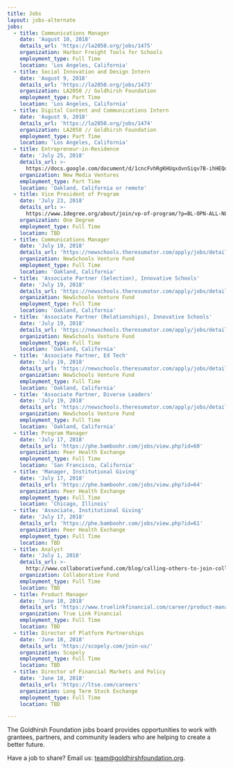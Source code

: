 ```yaml
---
title: Jobs
layout: jobs-alternate
jobs:
  - title: Communications Manager
    date: 'August 10, 2018'
    details_url: 'https://la2050.org/jobs/1475'
    organization: Harbor Freight Tools for Schools
    employment_type: Full Time
    location: 'Los Angeles, California'
  - title: Social Innovation and Design Intern
    date: 'August 9, 2018'
    details_url: 'https://la2050.org/jobs/1473'
    organization: LA2050 // Goldhirsh Foundation
    employment_type: Part Time
    location: 'Los Angeles, California'
  - title: Digital Content and Communications Intern
    date: 'August 9, 2018'
    details_url: 'https://la2050.org/jobs/1474'
    organization: LA2050 // Goldhirsh Foundation
    employment_type: Part Time
    location: 'Los Angeles, California'
  - title: Entrepreneur-in-Residence
    date: 'July 25, 2018'
    details_url: >-
      https://docs.google.com/document/d/1cncFvhRgKHUqxdvnSiqv7B-ihHEQq0mr2zlrpmqnGqA/edit
    organization: New Media Ventures
    employment_type: Part Time
    location: 'Oakland, California or remote'
  - title: Vice President of Program
    date: 'July 23, 2018'
    details_url: >-
      https://www.1degree.org/about/join/vp-of-program/?p=BL-OPN-ALL-NL61-2017-JUL-26-LAPress
    organization: One Degree
    employment_type: Full Time
    location: TBD
  - title: Communications Manager
    date: 'July 19, 2018'
    details_url: 'https://newschools.theresumator.com/apply/jobs/details/uuQUVGEjLP?'
    organization: NewSchools Venture Fund
    employment_type: Full Time
    location: 'Oakland, California'
  - title: 'Associate Partner (Selection), Innovative Schools'
    date: 'July 19, 2018'
    details_url: 'https://newschools.theresumator.com/apply/jobs/details/XjimmhRQEm?'
    organization: NewSchools Venture Fund
    employment_type: Full Time
    location: 'Oakland, California'
  - title: 'Associate Partner (Relationships), Innovative Schools'
    date: 'July 19, 2018'
    details_url: 'https://newschools.theresumator.com/apply/jobs/details/7Er2otIS5V?'
    organization: NewSchools Venture Fund
    employment_type: Full Time
    location: 'Oakland, California'
  - title: 'Associate Partner, Ed Tech'
    date: 'July 19, 2018'
    details_url: 'https://newschools.theresumator.com/apply/jobs/details/WhvYPvQtlo?'
    organization: NewSchools Venture Fund
    employment_type: Full Time
    location: 'Oakland, California'
  - title: 'Associate Partner, Diverse Leaders'
    date: 'July 19, 2018'
    details_url: 'https://newschools.theresumator.com/apply/jobs/details/XBQzoTNmm9?'
    organization: NewSchools Venture Fund
    employment_type: Full Time
    location: 'Oakland, California'
  - title: Program Manager
    date: 'July 17, 2018'
    details_url: 'https://phe.bamboohr.com/jobs/view.php?id=60'
    organization: Peer Health Exchange
    employment_type: Full Time
    location: 'San Francisco, California'
  - title: 'Manager, Institutional Giving'
    date: 'July 17, 2018'
    details_url: 'https://phe.bamboohr.com/jobs/view.php?id=64'
    organization: Peer Health Exchange
    employment_type: Full Time
    location: 'Chicago, Illinois'
  - title: 'Associate, Institutional Giving'
    date: 'July 17, 2018'
    details_url: 'https://phe.bamboohr.com/jobs/view.php?id=61'
    organization: Peer Health Exchange
    employment_type: Full Time
    location: TBD
  - title: Analyst
    date: 'July 1, 2018'
    details_url: >-
      http://www.collaborativefund.com/blog/calling-others-to-join-collaborative-fund/
    organization: Collaborative Fund
    employment_type: Full Time
    location: TBD
  - title: Product Manager
    date: 'June 18, 2018'
    details_url: 'https://www.truelinkfinancial.com/career/product-manager-2'
    organization: True Link Financial
    employment_type: Full Time
    location: TBD
  - title: Director of Platform Partnerships
    date: 'June 18, 2018'
    details_url: 'https://scopely.com/join-us/'
    organization: Scopely
    employment_type: Full Time
    location: TBD
  - title: Director of Financial Markets and Policy
    date: 'June 18, 2018'
    details_url: 'https://ltse.com/careers'
    organization: Long Term Stock Exchange
    employment_type: Full Time
    location: TBD

---
```


The Goldhirsh Foundation jobs board provides opportunities to work with grantees, partners, and community leaders who are helping to create a better future.

Have a job to share? Email us: [team@goldhirshfoundation.org](mailto:team@goldhirshfoundation.org).
